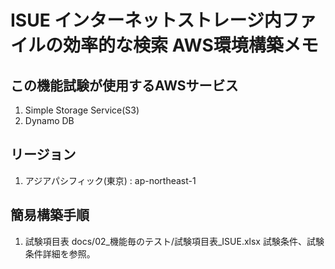 # ISUE インターネットストレージ内ファイルの効率的な検索 AWS環境構築メモ

## この機能試験が使用するAWSサービス

1. Simple Storage Service(S3)
2. Dynamo DB

## リージョン

1. アジアパシフィック(東京) : ap-northeast-1

## 簡易構築手順

1. 試験項目表 docs/02_機能毎のテスト/試験項目表_ISUE.xlsx 試験条件、試験条件詳細を参照。

